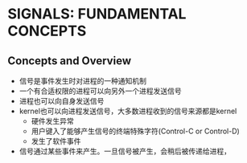 # SIGNALS: FUNDAMENTAL CONCEPTS

## Concepts and Overview
- 信号是事件发生时对进程的一种通知机制
- 一个有合适权限的进程可以向另外一个进程发送信号 
- 进程也可以向自身发送信号
- kernel也可以向进程发送信号，大多数进程收到的信号来源都是kernel
    - 硬件发生异常
    - 用户键入了能够产生信号的终端特殊字符(Control-C or Control-D)
    - 发生了软件事件
- 信号通过某些事件来产生。一旦信号被产生，会稍后被传递给进程，
